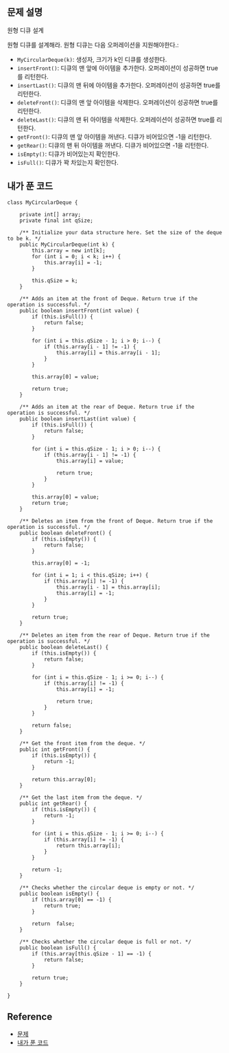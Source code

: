## 문제 설명
원형 디큐 설계

원형 디큐를 설계해라.
원형 디큐는 다음 오퍼레이션을 지원해야한다.:
* ```MyCircularDeque(k)```: 생성자, 크기가 k인 디큐를 생성한다.
* ```insertFront()```: 디큐의 맨 앞에 아이템을 추가한다. 오퍼레이션이 성공하면 true를 리턴한다.
* ```insertLast()```: 디큐의 맨 뒤에 아이템을 추가한다. 오퍼레이션이 성공하면 true를 리턴한다.
* ```deleteFront()```: 디큐의 맨 앞 아이템을 삭제한다. 오퍼레이션이 성공하면 true를 리턴한다.
* ```deleteLast()```: 디큐의 맨 뒤 아이템을 삭제한다. 오퍼레이션이 성공하면 true를 리턴한다.
* ```getFront()```: 디큐의 맨 앞 아이템을 꺼낸다. 디큐가 비어있으면 -1을 리턴한다.
* ```getRear()```: 디큐의 맨 뒤 아이템을 꺼낸다. 디큐가 비어있으면 -1을 리턴한다.
* ```isEmpty()```: 디큐가 비어있는지 확인한다.
* ```isFull()```: 디큐가 꽉 차있는지 확인한다.

## 내가 푼 코드
```
class MyCircularDeque {
		
    private int[] array;
    private final int qSize;
    
    /** Initialize your data structure here. Set the size of the deque to be k. */
    public MyCircularDeque(int k) {
        this.array = new int[k];
        for (int i = 0; i < k; i++) {
            this.array[i] = -1;
        }
        
        this.qSize = k;
    }
    
    /** Adds an item at the front of Deque. Return true if the operation is successful. */
    public boolean insertFront(int value) {
        if (this.isFull()) {
            return false;
        }
        
        for (int i = this.qSize - 1; i > 0; i--) {
            if (this.array[i - 1] != -1) {
                this.array[i] = this.array[i - 1];
            }
        }
        
        this.array[0] = value;
        
        return true;
    }
    
    /** Adds an item at the rear of Deque. Return true if the operation is successful. */
    public boolean insertLast(int value) {
        if (this.isFull()) {
            return false;
        }
        
        for (int i = this.qSize - 1; i > 0; i--) {
            if (this.array[i - 1] != -1) {
                this.array[i] = value;
                
                return true;
            }
        }
        
        this.array[0] = value;
        return true;
    }
    
    /** Deletes an item from the front of Deque. Return true if the operation is successful. */
    public boolean deleteFront() {
        if (this.isEmpty()) {
            return false;
        }
        
        this.array[0] = -1;
        
        for (int i = 1; i < this.qSize; i++) {
            if (this.array[i] != -1) {
                this.array[i - 1] = this.array[i];
                this.array[i] = -1;
            }
        }
        
        return true;
    }
    
    /** Deletes an item from the rear of Deque. Return true if the operation is successful. */
    public boolean deleteLast() {
        if (this.isEmpty()) {
            return false;
        }
        
        for (int i = this.qSize - 1; i >= 0; i--) {
            if (this.array[i] != -1) {
                this.array[i] = -1;
        
                return true;
            }
        }
        
        return false;
    }
    
    /** Get the front item from the deque. */
    public int getFront() {
        if (this.isEmpty()) {
            return -1;
        }
        
        return this.array[0];
    }
    
    /** Get the last item from the deque. */
    public int getRear() {
        if (this.isEmpty()) {
            return -1;
        }
        
        for (int i = this.qSize - 1; i >= 0; i--) {
            if (this.array[i] != -1) {
                return this.array[i];
            }
        }
        
        return -1;
    }
    
    /** Checks whether the circular deque is empty or not. */
    public boolean isEmpty() {
        if (this.array[0] == -1) {
            return true;
        }
        
        return  false;
    }
    
    /** Checks whether the circular deque is full or not. */
    public boolean isFull() {
        if (this.array[this.qSize - 1] == -1) {
            return false;
        }
        
        return true;
    }
    
}
```

## Reference
* [문제](https://leetcode.com/problems/design-circular-deque/)
* [내가 푼 코드](https://github.com/smpark1020/leetcode-practice/blob/master/src/leetcode/queue/Q641.java)